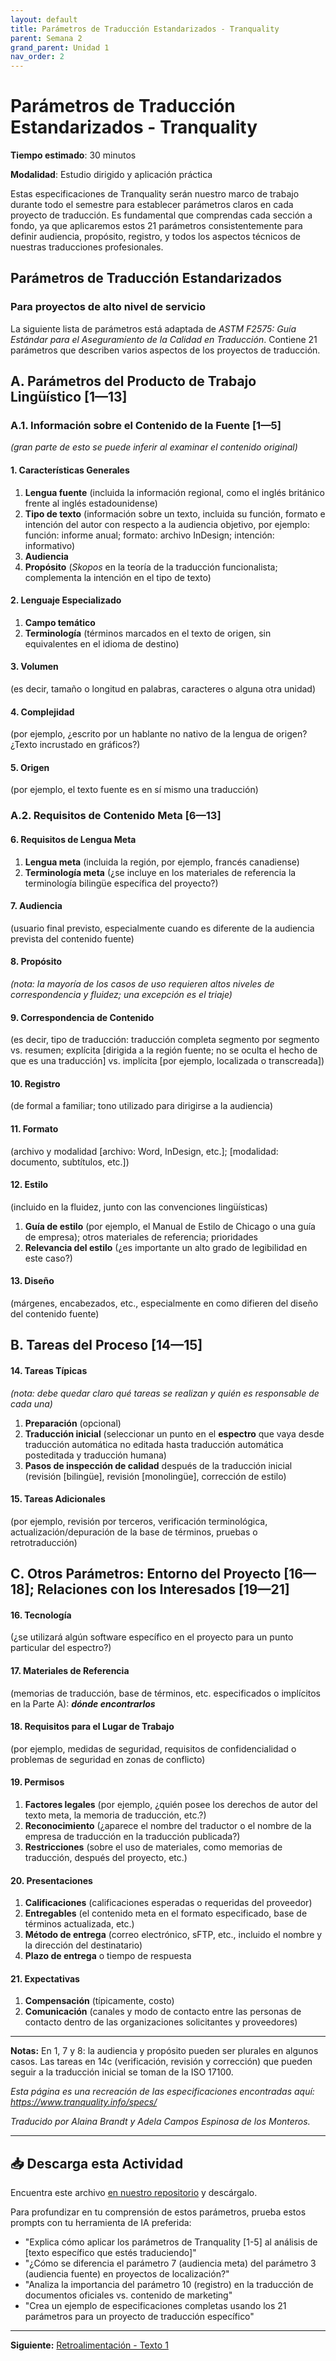 ```yaml
---
layout: default
title: Parámetros de Traducción Estandarizados - Tranquality
parent: Semana 2
grand_parent: Unidad 1
nav_order: 2
---
```


# Parámetros de Traducción Estandarizados - Tranquality

**Tiempo estimado**: 30 minutos

**Modalidad**: Estudio dirigido y aplicación práctica

Estas especificaciones de Tranquality serán nuestro marco de trabajo durante todo el semestre para establecer parámetros claros en cada proyecto de traducción. Es fundamental que comprendas cada sección a fondo, ya que aplicaremos estos 21 parámetros consistentemente para definir audiencia, propósito, registro, y todos los aspectos técnicos de nuestras traducciones profesionales.

## Parámetros de Traducción Estandarizados

### Para proyectos de alto nivel de servicio

La siguiente lista de parámetros está adaptada de *ASTM F2575: Guía Estándar para el Aseguramiento de la Calidad en Traducción*. Contiene 21 parámetros que describen varios aspectos de los proyectos de traducción.

## A. Parámetros del Producto de Trabajo Lingüístico [1—13]

### A.1. Información sobre el Contenido de la Fuente [1—5]
*(gran parte de esto se puede inferir al examinar el contenido original)*

#### 1. **Características Generales**
   1. **Lengua fuente** (incluida la información regional, como el inglés británico frente al inglés estadounidense)
   2. **Tipo de texto** (información sobre un texto, incluida su función, formato e intención del autor con respecto a la audiencia objetivo, por ejemplo: función: informe anual; formato: archivo InDesign; intención: informativo)
   3. **Audiencia**
   4. **Propósito** (*Skopos* en la teoría de la traducción funcionalista; complementa la intención en el tipo de texto)

#### 2. **Lenguaje Especializado**
   1. **Campo temático**
   2. **Terminología** (términos marcados en el texto de origen, sin equivalentes en el idioma de destino)

#### 3. **Volumen** 
(es decir, tamaño o longitud en palabras, caracteres o alguna otra unidad)

#### 4. **Complejidad** 
(por ejemplo, ¿escrito por un hablante no nativo de la lengua de origen? ¿Texto incrustado en gráficos?)

#### 5. **Origen** 
(por ejemplo, el texto fuente es en sí mismo una traducción)

### A.2. Requisitos de Contenido Meta [6—13]

#### 6. **Requisitos de Lengua Meta**
   1. **Lengua meta** (incluida la región, por ejemplo, francés canadiense)
   2. **Terminología meta** (¿se incluye en los materiales de referencia la terminología bilingüe específica del proyecto?)

#### 7. **Audiencia** 
(usuario final previsto, especialmente cuando es diferente de la audiencia prevista del contenido fuente)

#### 8. **Propósito** 
*(nota: la mayoría de los casos de uso requieren altos niveles de correspondencia y fluidez; una excepción es el triaje)*

#### 9. **Correspondencia de Contenido** 
(es decir, tipo de traducción: traducción completa segmento por segmento vs. resumen; explícita [dirigida a la región fuente; no se oculta el hecho de que es una traducción] vs. implícita [por ejemplo, localizada o transcreada])

#### 10. **Registro** 
(de formal a familiar; tono utilizado para dirigirse a la audiencia)

#### 11. **Formato** 
(archivo y modalidad [archivo: Word, InDesign, etc.]; [modalidad: documento, subtítulos, etc.])

#### 12. **Estilo** 
(incluido en la fluidez, junto con las convenciones lingüísticas)
   1. **Guía de estilo** (por ejemplo, el Manual de Estilo de Chicago o una guía de empresa); otros materiales de referencia; prioridades
   2. **Relevancia del estilo** (¿es importante un alto grado de legibilidad en este caso?)

#### 13. **Diseño** 
(márgenes, encabezados, etc., especialmente en como difieren del diseño del contenido fuente)

## B. Tareas del Proceso [14—15]

#### 14. **Tareas Típicas** 
*(nota: debe quedar claro qué tareas se realizan y quién es responsable de cada una)*
   1. **Preparación** (opcional)
   2. **Traducción inicial** (seleccionar un punto en el **espectro** que vaya desde traducción automática no editada hasta traducción automática posteditada y traducción humana)
   3. **Pasos de inspección de calidad** después de la traducción inicial (revisión [bilingüe], revisión [monolingüe], corrección de estilo)

#### 15. **Tareas Adicionales** 
(por ejemplo, revisión por terceros, verificación terminológica, actualización/depuración de la base de términos, pruebas o retrotraducción)

## C. Otros Parámetros: Entorno del Proyecto [16—18]; Relaciones con los Interesados [19—21]

#### 16. **Tecnología** 
(¿se utilizará algún software específico en el proyecto para un punto particular del espectro?)

#### 17. **Materiales de Referencia** 
(memorias de traducción, base de términos, etc. especificados o implícitos en la Parte A): ***dónde encontrarlos***

#### 18. **Requisitos para el Lugar de Trabajo** 
(por ejemplo, medidas de seguridad, requisitos de confidencialidad o problemas de seguridad en zonas de conflicto)

#### 19. **Permisos**
   1. **Factores legales** (por ejemplo, ¿quién posee los derechos de autor del texto meta, la memoria de traducción, etc.?)
   2. **Reconocimiento** (¿aparece el nombre del traductor o el nombre de la empresa de traducción en la traducción publicada?)
   3. **Restricciones** (sobre el uso de materiales, como memorias de traducción, después del proyecto, etc.)

#### 20. **Presentaciones**
   1. **Calificaciones** (calificaciones esperadas o requeridas del proveedor)
   2. **Entregables** (el contenido meta en el formato especificado, base de términos actualizada, etc.)
   3. **Método de entrega** (correo electrónico, sFTP, etc., incluido el nombre y la dirección del destinatario)
   4. **Plazo de entrega** o tiempo de respuesta

#### 21. **Expectativas**
   1. **Compensación** (típicamente, costo)
   2. **Comunicación** (canales y modo de contacto entre las personas de contacto dentro de las organizaciones solicitantes y proveedores)

---

**Notas:** En 1, 7 y 8: la audiencia y propósito pueden ser plurales en algunos casos. Las tareas en 14c (verificación, revisión y corrección) que pueden seguir a la traducción inicial se toman de la ISO 17100.

*Esta página es una recreación de las especificaciones encontradas aquí: https://www.tranquality.info/specs/*

*Traducido por Alaina Brandt y Adela Campos Espinosa de los Monteros.*

---

## 📥 Descarga esta Actividad

Encuentra este archivo [en nuestro repositorio](https://github.com/alainamb/uic_tr18-trad-inversa-es-en/blob/main/unidad1/semana2/tranquality-spex-esp-actividad.md) y descárgalo.

Para profundizar en tu comprensión de estos parámetros, prueba estos prompts con tu herramienta de IA preferida:

- "Explica cómo aplicar los parámetros de Tranquality [1-5] al análisis de [texto específico que estés traduciendo]"
- "¿Cómo se diferencia el parámetro 7 (audiencia meta) del parámetro 3 (audiencia fuente) en proyectos de localización?"
- "Analiza la importancia del parámetro 10 (registro) en la traducción de documentos oficiales vs. contenido de marketing"
- "Crea un ejemplo de especificaciones completas usando los 21 parámetros para un proyecto de traducción específico"

---

**Siguiente:** [Retroalimentación - Texto 1](./texto1-retroalimentacion.md)
